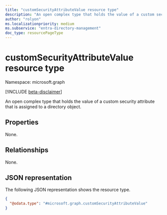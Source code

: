 ```yaml
---
title: "customSecurityAttributeValue resource type"
description: "An open complex type that holds the value of a custom security attribute that is assigned to a directory object."
author: "rolyon"
ms.localizationpriority: medium
ms.subservice: "entra-directory-management"
doc_type: resourcePageType
---
```


# customSecurityAttributeValue resource type

Namespace: microsoft.graph

[!INCLUDE [beta-disclaimer](../../includes/beta-disclaimer.md)]

An open complex type that holds the value of a custom security attribute that is assigned to a directory object.

## Properties
None.

## Relationships
None.

## JSON representation
The following JSON representation shows the resource type.
<!-- {
  "blockType": "resource",
  "@odata.type": "microsoft.graph.customSecurityAttributeValue"
}
-->
``` json
{
  "@odata.type": "#microsoft.graph.customSecurityAttributeValue"
}
```
